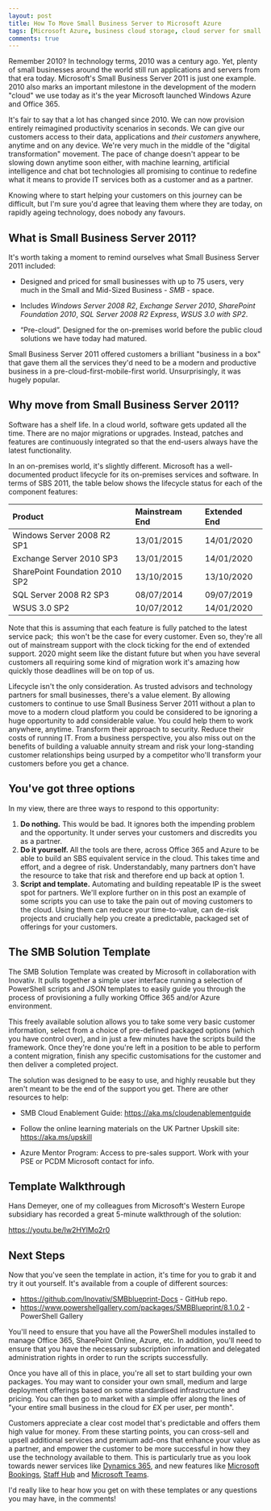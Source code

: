 ```yaml
---
layout: post
title: How To Move Small Business Server to Microsoft Azure
tags: [Microsoft Azure, business cloud storage, cloud server for small business, cloud storage solutions, Digital Transformation, Microsoft Partner, Office 365]
comments: true
---
```


Remember 2010? In technology terms, 2010 was a century ago. Yet, plenty of small businesses around the world still run&nbsp;applications and servers from that era today. Microsoft's Small Business Server 2011 is just one example. 2010 also marks an important milestone in the development of the modern "cloud" we use today as it's the year Microsoft launched Windows Azure and Office 365.

It's fair to say that a lot has changed since 2010. We can now provision entirely reimagined productivity scenarios in seconds. We can give our customers access to their data, applications and&nbsp;<em>their customers</em> anywhere, anytime and on any device. We're very much in the middle of the "digital transformation" movement. The pace of change doesn't appear to be slowing down anytime soon either, with machine learning, artificial intelligence and chat&nbsp;bot technologies all promising to continue to redefine what it means to provide IT services both as a customer and as a partner.

Knowing where to start helping your customers on this journey can be difficult, but I'm sure you'd agree that leaving them where they are today, on rapidly ageing technology, does nobody any favours.
<h2>What is Small Business Server 2011?</h2>
It's worth taking a moment to remind ourselves what Small Business Server 2011 included:
<ul>
 	<li>Designed and priced for small businesses with up to 75 users, very much in the Small and Mid-Sized Business - <em>SMB</em> - space.</li>
</ul>
<ul>
 	<li>Includes <i>Windows Server 2008 R2</i>, <i>Exchange Server 2010</i>, <i>SharePoint Foundation 2010</i>, <i>SQL Server 2008 R2 Express</i>, <i>WSUS 3.0 with SP2</i>.</li>
</ul>
<ul>
 	<li>“Pre-cloud”. Designed for the on-premises world before the public cloud solutions we have today had matured.</li>
</ul>
Small Business Server 2011 offered customers a brilliant "business in a box" that gave them all the services they'd need to be a modern and productive business in a pre-cloud-first-mobile-first world. Unsurprisingly, it was hugely popular.
<h2>Why move from Small Business Server 2011?</h2>
Software has a shelf life. In a cloud world, software gets updated all the time. There are no major migrations or upgrades. Instead, patches and features are continuously integrated so that the end-users always have the latest functionality.

In an on-premises world, it's slightly different. Microsoft has a well-documented product lifecycle for its on-premises services and software. In terms of SBS 2011, the table below shows the lifecycle status for each of the component features:

| Product | Mainstream End | Extended End |
| :------ |:--- | :--- |
| Windows Server 2008 R2 SP1 | 13/01/2015 | 14/01/2020 |
| Exchange Server 2010 SP3 | 13/01/2015 | 14/01/2020 |
| SharePoint Foundation 2010 SP2 | 13/10/2015 | 13/10/2020 |
| SQL Server 2008 R2 SP3 | 08/07/2014 | 09/07/2019 |
| WSUS 3.0 SP2 | 10/07/2012 | 14/01/2020 |

<p style="text-align: left;">Note that this is assuming that each feature is fully patched to the latest service pack; &nbsp;this&nbsp;won't be the case for every customer. Even so, they're all out of mainstream support with the clock ticking for the end of extended support. 2020 might seem like the distant future but when you have several customers all requiring some kind of migration work it's amazing how quickly those deadlines will be on top of us.</p>
<p style="text-align: left;">Lifecycle isn't the only consideration. As trusted advisors and technology partners for small businesses, there's a value element. By allowing customers to continue to use Small Business Server 2011 without a plan to move to a modern cloud platform you could be considered to be ignoring a huge opportunity to add considerable value. You could help them to work anywhere, anytime. Transform their approach to security. Reduce their costs of running IT. From a business perspective, you also miss out on the benefits of building a valuable annuity stream and risk your long-standing customer relationships being usurped by a competitor who'll transform your customers before you get a chance.</p>

<h2 style="text-align: left;">You've got three options</h2>
In my view, there are three ways to respond to this opportunity:
<ol>
 	<li><strong>Do nothing.</strong> This would be bad. It ignores both the impending problem and the opportunity. It under serves your customers and discredits you as a partner.</li>
 	<li><strong>Do it yourself.&nbsp;</strong>All the tools are there, across Office 365 and Azure to be able to build an SBS equivalent service in the cloud. This takes time and effort, and a degree of risk. Understandably, many partners don't have the resource to take that risk and therefore end up back at option 1.</li>
 	<li><strong>Script and template.</strong> Automating and building repeatable IP is the sweet spot for partners. We'll explore further on in this post an example of some scripts you can use to take the pain out of moving customers to the cloud. Using them can reduce your time-to-value, can de-risk projects and crucially help you create a predictable, packaged set of offerings for your customers.</li>
</ol>
<h2>The SMB Solution Template</h2>
The SMB Solution Template was created by Microsoft in collaboration with Inovativ. It pulls together a simple user interface running a selection of PowerShell scripts and JSON templates to easily guide you through the process of provisioning a fully working Office 365 and/or Azure environment.

This freely available solution allows you to take some very basic customer information, select from a choice of pre-defined packaged options (which you have control over), and in just a few minutes have the scripts build the framework. Once they're done you're left in a position to be able to perform a content migration, finish any specific customisations for the customer and then deliver a completed project.

The solution was designed to be easy to use, and highly reusable but they aren't meant to be the end of the support you get. There are other resources to help:
<ul>
 	<li>SMB Cloud Enablement Guide: <a href="https://aka.ms/cloudenablementguide">https://aka.ms/cloudenablementguide</a></li>
</ul>
<ul>
 	<li>Follow the online learning materials on the UK Partner Upskill site: <a href="https://aka.ms/upskill">https://aka.ms/upskill</a></li>
</ul>
<ul>
 	<li>Azure Mentor Program: Access to pre-sales support. Work with your PSE or PCDM Microsoft contact for info.</li>
</ul>
<h2>Template Walkthrough</h2>
Hans Demeyer, one of my colleagues from Microsoft's Western Europe subsidiary has recorded a great 5-minute walkthrough of the solution:

https://youtu.be/Iw2HYlMo2r0

<h2>Next Steps</h2>
Now that you've seen the template in action, it's time for you to grab it and try it out yourself. It's available from a couple of different sources:
<ul>
 	<li><a href="https://github.com/Inovativ/SMBblueprint-Docs">https://github.com/Inovativ/SMBblueprint-Docs</a> - GitHub repo.</li>
 	<li><a href="https://www.powershellgallery.com/packages/SMBBlueprint/8.1.0.2">https://www.powershellgallery.com/packages/SMBBlueprint/8.1.0.2</a> - PowerShell Gallery</li>
</ul>
You'll need to ensure that you have all the PowerShell modules installed to manage Office 365, SharePoint Online, Azure, etc. In addition, you'll need to ensure that you have the necessary subscription information and delegated administration rights in order to run the scripts successfully.

Once you have all of this in place, you're all set to start building your own packages. You may want to consider your own small, medium and large deployment offerings based on some standardised infrastructure and pricing. You can then go to market with a simple offer along the lines of "your entire small business in the cloud for £X per user, per month".

Customers appreciate a clear cost model that's predictable and offers them high value for money.&nbsp;From these starting points, you can cross-sell and upsell additional services and premium add-ons that enhance your value as a partner, and empower the customer to be more successful in how they use the technology available to them. This is particularly true as you look towards newer services like <a href="https://www.microsoft.com/en-us/dynamics365/first-look" target="_blank" rel="noopener">Dynamics 365</a>, and new features like <a href="https://products.office.com/en-us/business/scheduling-and-booking-app" target="_blank" rel="noopener">Microsoft Bookings</a>, <a href="https://staffhub.office.com/" target="_blank" rel="noopener">Staff Hub</a> and <a href="https://products.office.com/en-gb/microsoft-teams/group-chat-software" target="_blank" rel="noopener">Microsoft Teams</a>.

I'd really like to hear how you get on with these templates&nbsp;or any questions you may have, in the comments!